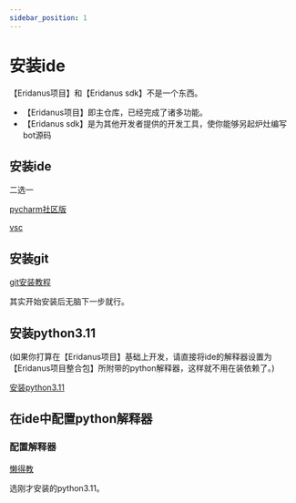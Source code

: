 ```yaml
---
sidebar_position: 1
---
```

# 安装ide

【Eridanus项目】和【Eridanus sdk】不是一个东西。
- 【Eridanus项目】即主仓库，已经完成了诸多功能。
- 【Eridanus sdk】是为其他开发者提供的开发工具，使你能够另起炉灶编写bot源码

## 安装ide
二选一

[pycharm社区版](https://blog.csdn.net/wangmeixi/article/details/103840541)

[vsc](https://blog.csdn.net/leah126/article/details/131661331)
## 安装git
[git安装教程](https://blog.csdn.net/mukes/article/details/115693833)

其实开始安装后无脑下一步就行。
## 安装python3.11
(如果你打算在【Eridanus项目】基础上开发，请直接将ide的解释器设置为【Eridanus项目整合包】所附带的python解释器，这样就不用在装依赖了。)

[安装python3.11](https://blog.csdn.net/MichaelJiangJunC/article/details/129996726)
## 在ide中配置python解释器
### 配置解释器
[懒得教](https://blog.csdn.net/qq_42432673/article/details/108440370)

选刚才安装的python3.11。
